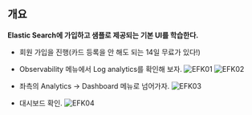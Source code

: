 ## 개요
**Elastic Search에 가입하고 샘플로 제공되는 기본 UI를 학습한다.**

- 회원 가입을 진행(카드 등록을 안 해도 되는 14일 무료가 있다!)
- Observability 메뉴에서 Log analytics를 확인해 보자.
![EFK01](https://github.com/21latte1007/open_source/assets/136875503/e4f8200c-2c50-47de-8bc9-6af6ecd8c2f9)
![EFK02](https://github.com/21latte1007/open_source/assets/136875503/b5071caa-2078-41fe-82de-e9e9092dabfb)

- 좌측의 Analytics -> Dashboard 메뉴로 넘어가자.
![EFK03](https://github.com/21latte1007/open_source/assets/136875503/5e15e30a-3624-4b22-879f-f0c34adf46b9)

- 대시보드 확인.
![EFK04](https://github.com/21latte1007/open_source/assets/136875503/984a497f-7cc4-4b80-8be3-8f6589dca6bb)
